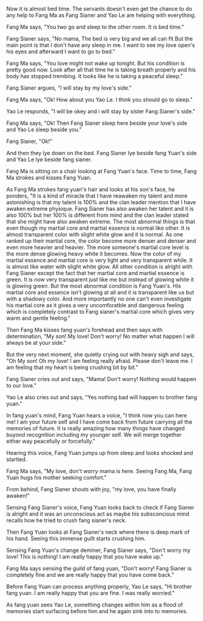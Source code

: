 Now it is almost bed time. The servants doesn't even get the chance to do any help to Fang Ma as Fang Sianer and Yao Le are helping with everything. 

Fang Ma says, "You two go and sleep to the other room. It is bed time."

Fang Sianer says, "No mama, The bed is very big and we all can fit But the main point is that I don't have any sleep in me. I want to see my love open's his eyes and afterward I want to go to bed."

Fang Ma says, "You love might not wake up tonight. But his condition is pretty good now. Look after all that time he is taking breath properly and his body has stopped trembing. It looks like he is taking a peaceful sleep."

Fang Sianer argues, "I will stay by my love's side."

Fang Ma says, "Ok! How about you Yao Le. I think you should go to sleep."

Yao Le responds, "I will be okey and i will stay by sister Fang Sianer's side."

Fang Ma says, "Ok! Then Fang Sianer sleep here beside your love's side and Yao Le sleep beside you."

Fang Sianer, "Ok!"

And then they lye down on the bed. Fang Sianer lye beside fang Yuan's side and Yao Le lye beside fang sianer.

Fang Ma is sitting on a chair looking at Fang Yuan's face. Time to time, Fang Ma strokes and kisses Fang Yuan. 

As Fang Ma strokes fang yuan's hair and looks at his son's face, he ponders, "It is a kind of miracle that I have reawaken my talent and more astonishing is that my talent is 100% and the clan leader mention that I have awaken extreme physique. Fang Sianer has also awaken her talent and it is also 100% but her 100% is different from mind and the clan leader stated that she might have also awaken extreme. The most abnormal things is that even though my martial core and martial essence is normal like other. It is almost transparent color with slight white glow and it is normal. As one ranked up their martial core, the color become more denser and denser and even more heavier and heavier. The more someone's martial core level is the more dense glowing heavy white it becomes. Now the color of my martial essence and martial core is very light and very transparent while. It is almost like water with slight white glow. All other condition is alright with Fang Sianer except the fact that her martial core and martial essence is green. It is now very transparent just like me but instead of glowing white it is glowing green. But the most abnormal condition is Fang Yuan's. His martial core and essence isn't glowing at all and it is transparent like us but with a shadowy color. And more importantly no one can't even investigate his martial core as it gives a very uncomforatble and dangerous feeling which is completely contrast to Fang sianer's martial core which gives very warm and gentle feeling."

Then Fang Ma kisses fang yuan's forehead and then says with determination, "My son! My love! Don't worry! No matter what happen I will always be at your side."

But the very next moment, she quietly crying out with heavy sigh and says, "Oh My son! Oh my love! I am feeling really afraid. Please don't leave me. I am feeling that my heart is being crushing bit by bit."

Fang Sianer cries out and says, "Mama! Don't worry! Nothing would happen to our love."

Yao Le also cries out and says, "Yes nothing bad will happen to brother fang yuan."

In fang yuan's mind, Fang Yuan hears a voice, "I think now you can here me! I am your future self and I have come back from future carrying all the memories of future. It is really amazing how many things have changed buyond recognition including my younger self. We will merge together either way peacefully or forcefully."

Hearing this voice, Fang Yuan jumps up from sleep and looks shocked and startled.

Fang Ma says, "My love, don't worry mama is here. Seeing Fang Ma, Fang Yuan hugs his mother seeking comfort."

From behind, Fang Sianer shouts with joy, "my love, you have finally awaken!"

Sensing Fang Sianer's voice, Fang Yuan looks back to check if Fang Sianer is alright and it was an unconscious act as maybe his subsconcious mind recalls how he tried to crush fang sianer's neck.

Then Fang Yuan looks at Fang Sianer's neck where there is deep mark of his hand. Seeing this immense guilt starts crushing him.

Sensing Fang Yuan's change deminer, Fang Sianer says, "Don't worry my love! This is nothing! I am really happy that you have wake up."

Fang Ma says sensing the guild of fang yuan, "Don't worry! Fang Sianer is completely fine and we are really happy that you have come back."

Before Fang Yuan can process anything properly, Yao Le says, "Hi brother fang yuan. I am really happy that you are fine. I was really worried."

As fang yuan sees Yao Le, something changes within him as a flood of memories start surfacing before him and he again sink into to memories.